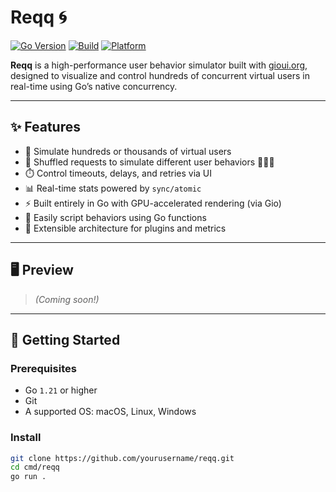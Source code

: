 # Reqq 🌀

[![Go Version](https://img.shields.io/badge/Go-1.21%2B-blue)](https://golang.org)
[![Build](https://img.shields.io/badge/build-passing-brightgreen)]()
[![Platform](https://img.shields.io/badge/platform-Desktop%20(Gio)-orange)](https://gioui.org)

 
**Reqq** is a high-performance user behavior simulator built with [gioui.org](https://gioui.org), designed to visualize and control hundreds of concurrent virtual users in real-time using Go’s native concurrency.

---

## ✨ Features

- 🧠 Simulate hundreds or thousands of virtual users
- 🔀 Shuffled requests to simulate different user behaviors 🤹‍♂️👥
- ⏱️ Control timeouts, delays, and retries via UI
- 📊 Real-time stats powered by `sync/atomic`
- ⚡ Built entirely in Go with GPU-accelerated rendering (via Gio)
- 📁 Easily script behaviors using Go functions
- 🔌 Extensible architecture for plugins and metrics

---

## 🖥️ Preview

> *(Coming soon!)*

---

## 🚀 Getting Started

### Prerequisites

- Go `1.21` or higher
- Git
- A supported OS: macOS, Linux, Windows

### Install

```bash
git clone https://github.com/yourusername/reqq.git
cd cmd/reqq
go run .
```
